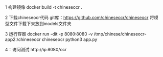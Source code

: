 1 构建镜像
docker build -t chineseocr .

2 下载chineseocr代码
git库：https://github.com/chineseocr/chineseocr
将模型文件下载下来放到models文件夹

3 运行容器
docker run -dit -p 8080:8080 -v /tmp/chinese/chineseocr-app2:/chineseocr chineseocr python3 app.py

4：访问测试
http://ip:8080/ocr